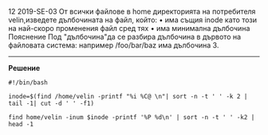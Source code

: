 12 2019-SE-03
От всички файлове в home директорията на потребителя velin,изведете дълбочината на файл, който:
• има същия inode като този на най-скоро променения файл сред тях
• има минимална дълбочина Пояснение Под "дълбочина"да се разбира дълбочина в дървото на файловата система: например /foo/bar/baz има дълбочина 3.

---
**Решение**
```
#!/bin/bash

inode=$(find /home/velin -printf "%i %C@ \n"| sort -n -t ' ' -k 2 | tail -1| cut -d ' ' -f1)

find home/velin -inum $inode -printf '%P %d\n' | sort -n -t ' ' -k2 | head -1
```
